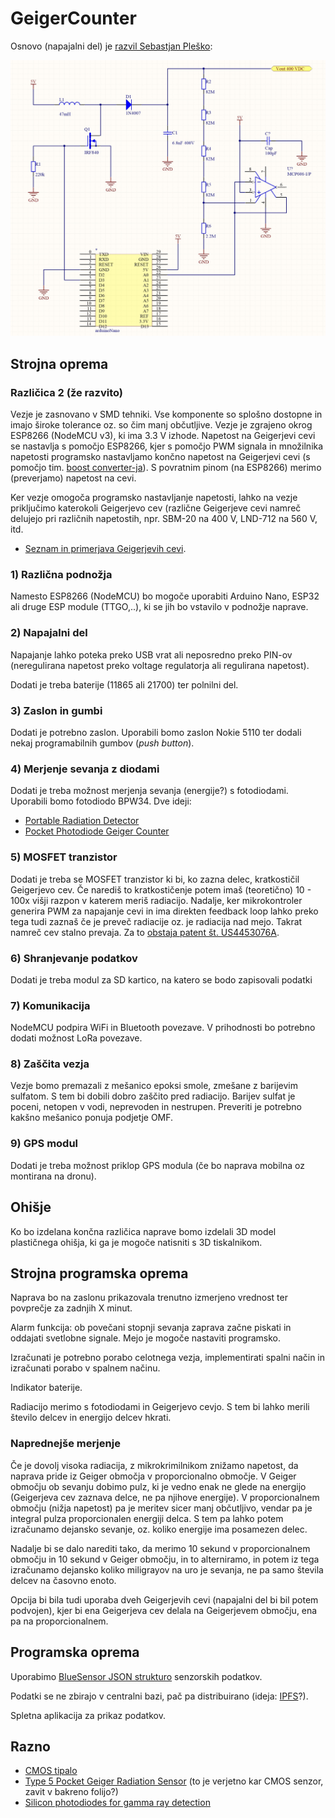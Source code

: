 # GeigerCounter

Osnovo (napajalni del) je [razvil Sebastjan Pleško](http://seba.eu.org/public/geiger/):

![Geiger Counter v. 1.0](geiger_export.jpg)

## Strojna oprema

### Različica 2 (že razvito)

Vezje je zasnovano v SMD tehniki. Vse komponente so splošno dostopne in imajo široke tolerance oz. so čim manj občutljive. Vezje je zgrajeno okrog ESP8266 (NodeMCU v3), ki ima 3.3 V izhode. Napetost na Geigerjevi cevi se nastavlja s pomočjo ESP8266, kjer s pomočjo PWM signala in množilnika napetosti programsko nastavljamo končno napetost na Geigerjevi cevi (s pomočjo tim. [boost converter-ja](https://en.wikipedia.org/wiki/Boost_converter)). S povratnim pinom (na ESP8266) merimo (preverjamo) napetost na cevi.

Ker vezje omogoča programsko nastavljanje napetosti, lahko na vezje priključimo katerokoli Geigerjevo cev (različne Geigerjeve cevi namreč delujejo pri različnih napetostih, npr. SBM-20 na 400 V, LND-712 na 560 V, itd.
 
 - [Seznam in primerjava Geigerjevih cevi](https://sites.google.com/site/diygeigercounter/technical/gm-tubes-supported?authuser=0).


### 1) Različna podnožja
Namesto ESP8266 (NodeMCU) bo mogoče uporabiti Arduino Nano, ESP32 ali druge ESP module (TTGO,..), ki se jih bo vstavilo v podnožje naprave.

### 2) Napajalni del
Napajanje lahko poteka preko USB vrat ali neposredno preko PIN-ov (neregulirana napetost preko voltage regulatorja ali  regulirana napetost).

Dodati je treba baterije (11865 ali 21700) ter polnilni del.

### 3) Zaslon in gumbi
Dodati je potrebno zaslon. Uporabili bomo zaslon Nokie 5110 ter dodali nekaj programabilnih gumbov (*push button*).

### 4) Merjenje sevanja z diodami
Dodati je treba možnost merjenja sevanja (energije?) s fotodiodami. Uporabili bomo fotodiodo BPW34. Dve ideji:
 - [Portable Radiation Detector](https://www.instructables.com/id/Radiation-Detector/)
 - [Pocket Photodiode Geiger Counter](https://www.instructables.com/id/Pocket-Photodiode-Geiger-Counter/)

### 5) MOSFET tranzistor
Dodati je treba se MOSFET tranzistor ki bi, ko zazna delec, kratkostičil Geigerjevo cev. Če narediš to kratkostičenje potem imaš (teoretično) 10 - 100x višji razpon v katerem meriš radiacijo. Nadalje, ker mikrokontroler generira PWM za napajanje cevi in ima direkten feedback loop lahko preko tega tudi zaznaš če je preveč radiacije oz. je radiacija nad mejo. Takrat namreč cev stalno prevaja. Za to [obstaja patent št. US4453076A](https://patentimages.storage.googleapis.com/74/59/dc/d22516a8492bd9/US4453076.pdf).

### 6) Shranjevanje podatkov
Dodati je treba modul za SD kartico, na katero se bodo zapisovali podatki

### 7) Komunikacija
NodeMCU podpira WiFi in Bluetooth povezave. V prihodnosti bo potrebno dodati možnost LoRa povezave.

### 8) Zaščita vezja
Vezje bomo premazali z mešanico epoksi smole, zmešane z barijevim sulfatom. S tem bi dobili dobro zaščito pred radiacijo. Barijev sulfat je poceni, netopen v vodi, neprevoden in nestrupen. Preveriti je potrebno kakšno mešanico ponuja podjetje OMF.

### 9) GPS modul
Dodati je treba možnost priklop GPS modula (če bo naprava mobilna oz montirana na dronu).

## Ohišje
Ko bo izdelana končna različica naprave bomo izdelali 3D model plastičnega ohišja, ki ga je mogoče natisniti s 3D tiskalnikom.

## Strojna programska oprema
Naprava bo na zaslonu prikazovala trenutno izmerjeno vrednost ter povprečje za zadnjih X minut.

Alarm funkcija: ob povečani stopnji sevanja zaprava začne piskati in oddajati svetlobne signale. Mejo je mogoče nastaviti programsko.

Izračunati je potrebno porabo celotnega vezja, implementirati spalni način in izračunati porabo v spalnem načinu.

Indikator baterije.

Radiacijo merimo s fotodiodami in Geigerjevo cevjo. S tem bi lahko merili število delcev in energijo delcev hkrati.

### Naprednejše merjenje 
Če je dovolj visoka radiacija, z mikrokrimilnikom znižamo napetost, da naprava pride iz Geiger območja v proporcionalno območje. V Geiger območju ob sevanju dobimo pulz, ki je vedno enak ne glede na energijo (Geigerjeva cev zaznava delce, ne pa njihove energije). V proporcionalnem območju (nižja napetost) pa je meritev sicer manj občutljivo, vendar pa je integral pulza proporcionalen energiji delca. S tem pa lahko potem izračunamo dejansko sevanje, oz. koliko energije ima posamezen delec.

Nadalje bi se dalo narediti tako, da merimo 10 sekund v proporcionalnem območju in 10 sekund v Geiger območju, in to alterniramo, in potem iz tega izračunamo dejansko koliko miligrayov na uro je sevanja, ne pa samo števila delcev na časovno enoto.

Opcija bi bila tudi uporaba dveh Geigerjevih cevi (napajalni del bi bil potem podvojen), kjer bi ena Geigerjeva cev delala na Geigerjevem območju, ena pa na proporcionalnem.

## Programska oprema
Uporabimo [BlueSensor JSON strukturo](https://github.com/MatejKovacic/BlueSensor#our-json-format) senzorskih podatkov. 

Podatki se ne zbirajo v centralni bazi, pač pa distribuirano (ideja: [IPFS](https://ipfs.io/)?).

Spletna aplikacija za prikaz podatkov.


## Razno
 - [CMOS tipalo](https://hackaday.com/2012/01/15/turn-your-camera-phone-into-a-geiger-counter/)
 - [Type 5 Pocket Geiger Radiation Sensor](https://www.sparkfun.com/products/14209) (to je verjetno kar CMOS senzor, zavit v bakreno folijo?)
 - [Silicon photodiodes for gamma ray detection](http://www.terezakis.me/wp-content/uploads//2014/02/gamma-ray-detection_0.pdf)
